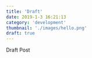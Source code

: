 ```yaml
---
title: 'Draft'
date: 2019-1-3 16:21:13
category: 'development'
thumbnail: './images/hello.png'
draft: true
---
```


Draft Post
